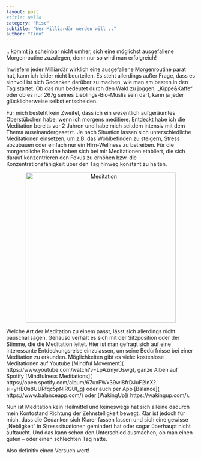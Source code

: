 ```yaml
---
layout: post
#title: Hello
category: "Misc"
subtitle: "Wer Milliardär werden will .."
author: "Tino"
---
```


.. kommt ja scheinbar nicht umher, sich eine möglichst ausgefallene Morgenroutine zuzulegen, denn nur so wird man erfolgreich! 

Inwiefern jeder Milliardär wirklich eine ausgefallene Morgenroutine parat hat, kann ich leider nicht beurteilen. Es steht allerdings außer Frage, dass es sinnvoll ist sich Gedanken darüber zu machen, wie man am besten in den Tag startet. Ob das nun bedeutet durch den Wald zu joggen, „Kippe&Kaffe“ oder ob es nur 267g seines Lieblings-Bio-Müslis sein darf, kann ja jeder glücklicherweise selbst entscheiden. 

Für mich besteht kein Zweifel, dass ich ein wesentlich aufgeräumtes Oberstübchen habe, wenn ich morgens meditiere. Entdeckt habe ich die Meditation bereits vor 2 Jahren und habe mich seitdem intensiv mit dem Thema auseinandergesetzt. Je nach Situation lassen sich unterschiedliche Meditationen einsetzen, um z.B. das Wohlbefinden zu steigern, Stress abzubauen oder einfach nur ein Hirn-Wellness zu betreiben. Für die morgendliche Routine haben sich bei mir Meditationen etabliert, die sich darauf konzentrieren den Fokus zu erhöhen bzw. die Konzentrationsfähigkeit über den Tag hinweg konstant zu halten.
<p style="text-align: center;"><img src="{{ site.baseurl }}/images/postpics/Meditation.png" alt="Meditation" style="width: 400px;"/></p>
Welche Art der Meditation zu einem passt, lässt sich allerdings nicht pauschal sagen. Genauso verhält es sich mit der Sitzposition oder der Stimme, die die Meditation leitet. Hier ist man gefragt sich auf eine interessante Entdeckungsreise einzulassen, um seine Bedürfnisse bei einer Meditation zu erkunden. Möglichkeiten gibt es viele: kostenlose Meditationen auf Youtube [Mindful Movement]( https://www.youtube.com/watch?v=LpAzmyrUswg), ganze Alben auf Spotify [Mindfulness Meditations]( https://open.spotify.com/album/67uxFWx39wI8frDJuF2InX?si=yHEOs8UURfqc5pNIRGUI_g) oder auch per App [Balance]( https://www.balanceapp.com/) oder [WakingUp]( https://wakingup.com/). 

Nun ist Meditation kein Heilmittel und keineswegs hat sich alleine dadurch mein Kontostand Richtung der Zehnstelligkeit bewegt. Klar ist jedoch für mich, dass die Gedanken sich Klarer fassen lassen und sich eine gewisse „Nebligkeit“ in Stresssituationen gemindert hat oder sogar überhaupt nicht auftaucht. Und das kann schon den Unterschied ausmachen, ob man einen guten – oder einen schlechten Tag hatte. 

Also definitiv einen Versuch wert!
